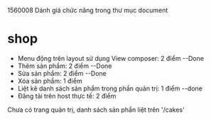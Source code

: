 1560008
Dánh giá chức năng trong thư mục document
# shop

- Menu động trên layout sử dụng View composer: 2 điểm --Done
- Thêm sản phẩm: 2 điểm --Done
- Sửa sản phẩm: 2 điểm --Done
- Xóa sản phẩm: 1 điểm
- Liệt kê danh sách sản phẩm trong phần quản trị: 1 điểm --done
- Đăng tải trên host thực tế: 2 điểm 

Chưa có trang quản trị, danh sách sản phẩn liệt trên '/cakes'

